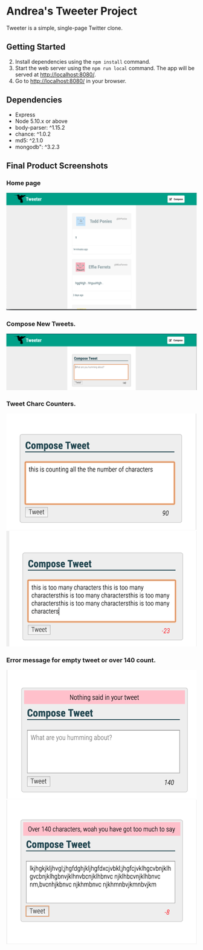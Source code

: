 # Andrea's Tweeter Project

Tweeter is a simple, single-page Twitter clone.


## Getting Started

2. Install dependencies using the `npm install` command.
3. Start the web server using the `npm run local` command. The app will be served at <http://localhost:8080/>.
4. Go to <http://localhost:8080/> in your browser.

## Dependencies

- Express
- Node 5.10.x or above
- body-parser: ^1.15.2
- chance: ^1.0.2
- md5: ^2.1.0
- mongodb": ^3.2.3


## Final Product Screenshots

### Home page
!["Home page"](public/images/Home.png)
### Compose New Tweets.
!["Compose New Tweets"](public/images/composeButtonFocus.png)
### Tweet Charc Counters.
!["Char Count"](public/images/CharCount.png)
!["Char Count Over 140"](public/images/Charcountover.png)

### Error message for empty tweet or over 140 count.
!["Error message for empty tweet or over 140 count"](public/images/Errorscreen.png)
!["Error message for empty tweet or over 140 count"](public/images/ErrorOver140.png)

